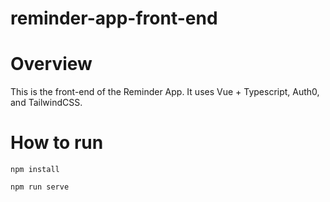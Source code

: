 # reminder-app-front-end

# Overview
This is the front-end of the Reminder App.  It uses Vue + Typescript, Auth0, and TailwindCSS.

# How to run
`npm install`

`npm run serve`

